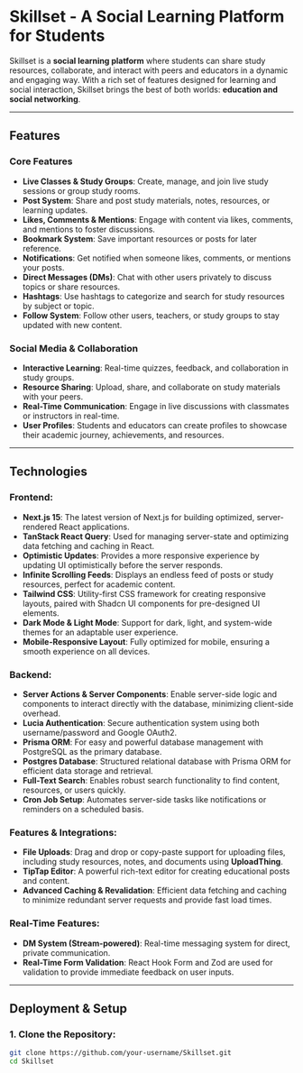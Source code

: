 # **Skillset - A Social Learning Platform for Students**

Skillset is a **social learning platform** where students can share study resources, collaborate, and interact with peers and educators in a dynamic and engaging way. With a rich set of features designed for learning and social interaction, Skillset brings the best of both worlds: **education and social networking**.

---

## **Features**

### **Core Features**

- **Live Classes & Study Groups**: Create, manage, and join live study sessions or group study rooms.
- **Post System**: Share and post study materials, notes, resources, or learning updates.
- **Likes, Comments & Mentions**: Engage with content via likes, comments, and mentions to foster discussions.
- **Bookmark System**: Save important resources or posts for later reference.
- **Notifications**: Get notified when someone likes, comments, or mentions your posts.
- **Direct Messages (DMs)**: Chat with other users privately to discuss topics or share resources.
- **Hashtags**: Use hashtags to categorize and search for study resources by subject or topic.
- **Follow System**: Follow other users, teachers, or study groups to stay updated with new content.

### **Social Media & Collaboration**

- **Interactive Learning**: Real-time quizzes, feedback, and collaboration in study groups.
- **Resource Sharing**: Upload, share, and collaborate on study materials with your peers.
- **Real-Time Communication**: Engage in live discussions with classmates or instructors in real-time.
- **User Profiles**: Students and educators can create profiles to showcase their academic journey, achievements, and resources.

---

## **Technologies**

### **Frontend:**

- **Next.js 15**: The latest version of Next.js for building optimized, server-rendered React applications.
- **TanStack React Query**: Used for managing server-state and optimizing data fetching and caching in React.
- **Optimistic Updates**: Provides a more responsive experience by updating UI optimistically before the server responds.
- **Infinite Scrolling Feeds**: Displays an endless feed of posts or study resources, perfect for academic content.
- **Tailwind CSS**: Utility-first CSS framework for creating responsive layouts, paired with Shadcn UI components for pre-designed UI elements.
- **Dark Mode & Light Mode**: Support for dark, light, and system-wide themes for an adaptable user experience.
- **Mobile-Responsive Layout**: Fully optimized for mobile, ensuring a smooth experience on all devices.

### **Backend:**

- **Server Actions & Server Components**: Enable server-side logic and components to interact directly with the database, minimizing client-side overhead.
- **Lucia Authentication**: Secure authentication system using both username/password and Google OAuth2.
- **Prisma ORM**: For easy and powerful database management with PostgreSQL as the primary database.
- **Postgres Database**: Structured relational database with Prisma ORM for efficient data storage and retrieval.
- **Full-Text Search**: Enables robust search functionality to find content, resources, or users quickly.
- **Cron Job Setup**: Automates server-side tasks like notifications or reminders on a scheduled basis.

### **Features & Integrations:**

- **File Uploads**: Drag and drop or copy-paste support for uploading files, including study resources, notes, and documents using **UploadThing**.
- **TipTap Editor**: A powerful rich-text editor for creating educational posts and content.
- **Advanced Caching & Revalidation**: Efficient data fetching and caching to minimize redundant server requests and provide fast load times.

### **Real-Time Features:**

- **DM System (Stream-powered)**: Real-time messaging system for direct, private communication.
- **Real-Time Form Validation**: React Hook Form and Zod are used for validation to provide immediate feedback on user inputs.

---

## **Deployment & Setup**

### **1. Clone the Repository:**

```bash
git clone https://github.com/your-username/Skillset.git
cd Skillset
```
